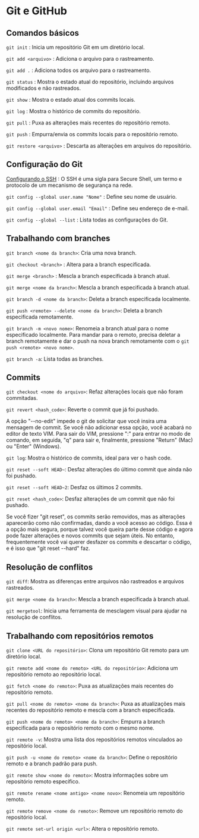 # Git e GitHub

## Comandos básicos

`git init` : Inicia um repositório Git em um diretório local.

`git add <arquivo>` : Adiciona o arquivo para o rastreamento.

`git add .` : Adiciona todos os arquivo para o rastreamento.

`git status` : Mostra o estado atual do repositório, incluindo arquivos modificados e não rastreados.

`git show` : Mostra o estado atual dos commits locais.

`git log` : Mostra o histórico de commits do repositório.

`git pull` : Puxa as alterações mais recentes do repositório remoto.

`git push` : Empurra/envia os commits locais para o repositório remoto.

`git restore <arquivo>` : Descarta as alterações em arquivos do repositório.

## Configuração do Git

[Configurando o SSH](https://efficient-sloth-d85.notion.site/Configurando-SSH-f4996d82d1a242709b789fc7e12f41a7) : O SSH é uma sigla para Secure Shell, um termo e protocolo de um mecanismo de segurança na rede.

`git config --global user.name "Nome"` : Define seu nome de usuário.

`git config --global user.email "Email"` : Define seu endereço de e-mail.

`git config --global --list` : Lista todas as configurações do Git.

## Trabalhando com branches

`git branch <nome da branch>`: Cria uma nova branch.

`git checkout <branch>` : Altera para a branch especificada.

`git merge <branch>` : Mescla a branch especificada à branch atual.

`git merge <nome da branch>`: Mescla a branch especificada à branch atual.

`git branch -d <nome da branch>`: Deleta a branch especificada localmente.

`git push <remote> --delete <nome da branch>`: Deleta a branch especificada remotamente.

`git branch -m <novo nome>`: Renomeia a branch atual para o nome especificado localmente. Para mandar para o remoto, precisa deletar a branch remotamente e dar o push na nova branch remotamente com o `git push <remote> <novo nome>`.

`git branch -a`: Lista todas as branches.

## Commits

`git checkout <nome do arquivo>`: Refaz alterações locais que não foram commitadas.

`git revert <hash_code>`: Reverte o commit que já foi pushado.

A opção "--no-edit" impede o git de solicitar que você insira uma mensagem de commit. Se você não adicionar essa opção, você acabará no editor de texto VIM. Para sair do VIM, pressione ":" para entrar no modo de comando, em seguida, "q" para sair e, finalmente, pressione "Return" (Mac) ou "Enter" (Windows).

`git log`: Mostra o histórico de commits, ideal para ver o hash code.

`git reset --soft HEAD~`: Desfaz alterações do último commit que ainda não foi pushado.

`git reset --soft HEAD~2`: Desfaz os últimos 2 commits.

`git reset <hash_code>`: Desfaz alterações de um commit que não foi pushado.

Se você fizer "git reset", os commits serão removidos, mas as alterações aparecerão como não confirmadas, dando a você acesso ao código. Essa é a opção mais segura, porque talvez você queira parte desse código e agora pode fazer alterações e novos commits que sejam úteis. No entanto, frequentemente você vai querer desfazer os commits e descartar o código, e é isso que "git reset --hard" faz.

## Resolução de conflitos

`git diff`: Mostra as diferenças entre arquivos não rastreados e arquivos rastreados.

`git merge <nome da branch>`: Mescla a branch especificada à branch atual.

`git mergetool`: Inicia uma ferramenta de mesclagem visual para ajudar na resolução de conflitos.

## Trabalhando com repositórios remotos

`git clone <URL do repositório>`: Clona um repositório Git remoto para um diretório local.

`git remote add <nome do remoto> <URL do repositório>`: Adiciona um repositório remoto ao repositório local.

`git fetch <nome do remoto>`: Puxa as atualizações mais recentes do repositório remoto.

`git pull <nome do remoto> <nome da branch>`: Puxa as atualizações mais recentes do repositório remoto e mescla com a branch especificada.

`git push <nome do remoto> <nome da branch>`: Empurra a branch especificada para o repositório remoto com o mesmo nome.

`git remote -v`: Mostra uma lista dos repositórios remotos vinculados ao repositório local.

`git push -u <nome do remoto> <nome da branch>`: Define o repositório remoto e a branch padrão para push.

`git remote show <nome do remoto>`: Mostra informações sobre um repositório remoto específico.

`git remote rename <nome antigo> <nome novo>`: Renomeia um repositório remoto.

`git remote remove <nome do remoto>`: Remove um repositório remoto do repositório local.

`git remote set-url origin <url>`: Altera o repositório remoto.

